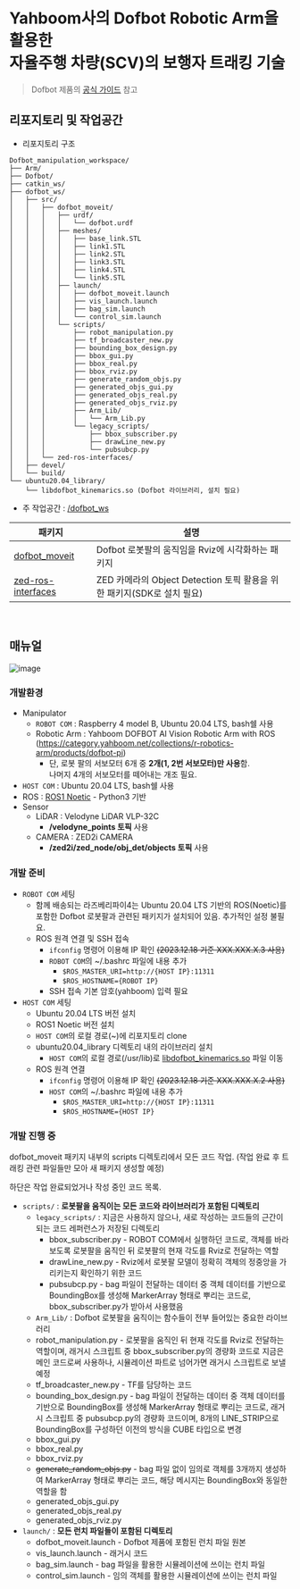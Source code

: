 # Yahboom사의 Dofbot Robotic Arm을 활용한<br/>자율주행 차량(SCV)의 보행자 트래킹 기술
> Dofbot 제품의 [공식 가이드](http://www.yahboom.net/study/Dofbot-Pi) 참고


## 리포지토리 및 작업공간
* 리포지토리 구조
```
Dofbot_manipulation_workspace/
├── Arm/
├── Dofbot/
├── catkin_ws/
├── dofbot_ws/
│   ├── src/
│   │   ├── dofbot_moveit/
│   │   │   ├── urdf/
│   │   │   │   └── dofbot.urdf
│   │   │   ├── meshes/
│   │   │   │   ├── base_link.STL
│   │   │   │   ├── link1.STL
│   │   │   │   ├── link2.STL
│   │   │   │   ├── link3.STL
│   │   │   │   ├── link4.STL
│   │   │   │   └── link5.STL
│   │   │   ├── launch/
│   │   │   │   ├── dofbot_moveit.launch
│   │   │   │   ├── vis_launch.launch
│   │   │   │   ├── bag_sim.launch
│   │   │   │   └── control_sim.launch
│   │   │   └── scripts/
│   │   │       ├── robot_manipulation.py
│   │   │       ├── tf_broadcaster_new.py
│   │   │       ├── bounding_box_design.py
│   │   │       ├── bbox_gui.py
│   │   │       ├── bbox_real.py
│   │   │       ├── bbox_rviz.py
│   │   │       ├── generate_random_objs.py
│   │   │       ├── generated_objs_gui.py
│   │   │       ├── generated_objs_real.py
│   │   │       ├── generated_objs_rviz.py
│   │   │       ├── Arm_Lib/
│   │   │       │   └── Arm_Lib.py
│   │   │       └── legacy_scripts/
│   │   │           ├── bbox_subscriber.py
│   │   │           ├── drawLine_new.py
│   │   │           └── pubsubcp.py
│   │   └── zed-ros-interfaces/
│   ├── devel/
│   └── build/
└── ubuntu20.04_library/
    └── libdofbot_kinemarics.so (Dofbot 라이브러리, 설치 필요)
```
* 주 작업공간 : [/dofbot_ws](./dofbot_ws)
  
| 패키지 | 설명 |
| --- | --- |
| [dofbot_moveit](./dofbot_ws/src/dofbot_moveit)  | Dofbot 로봇팔의 움직임을 Rviz에 시각화하는 패키지  |
| [zed-ros-interfaces](./dofbot_ws/src/zed-ros-interfaces)  | ZED 카메라의 Object Detection 토픽 활용을 위한 패키지(SDK로 설치 필요)  |

<br/>

## 매뉴얼

![image](https://github.com/DCUSnSLab/Dofbot_manipulation_workspace/assets/102202662/57fa9be3-a40b-48d8-aa98-5b57f8352420)

### 개발환경
* Manipulator
  * `ROBOT COM` : Raspberry 4 model B, Ubuntu 20.04 LTS, bash쉘 사용
  * Robotic Arm : Yahboom DOFBOT AI Vision Robotic Arm with ROS<br/>(https://category.yahboom.net/collections/r-robotics-arm/products/dofbot-pi)
    * 단, 로봇 팔의 서보모터 6개 중 **2개(1, 2번 서보모터)만 사용**함.<br/>나머지 4개의 서보모터를 떼어내는 개조 필요.
* `HOST COM` : Ubuntu 20.04 LTS, bash쉘 사용
* ROS : [ROS1 Noetic](https://wiki.ros.org/noetic/Installation/Ubuntu) - Python3 기반
* Sensor
  * LiDAR : Velodyne LiDAR VLP-32C
    * **/velodyne_points 토픽** 사용
  * CAMERA : ZED2i CAMERA
    * **/zed2i/zed_node/obj_det/objects 토픽** 사용

### 개발 준비
* `ROBOT COM` 세팅
  * 함께 배송되는 라즈베리파이4는 Ubuntu 20.04 LTS 기반의 ROS(Noetic)를 포함한 Dofbot 로봇팔과 관련된 패키지가 설치되어 있음. 추가적인 설정 불필요.
  * ROS 원격 연결 및 SSH 접속
    * `ifconfig` 명령어 이용해 IP 확인 ~~(2023.12.18 기준 XXX.XXX.X.3 사용)~~
    * `ROBOT COM`의 ~/.bashrc 파일에 내용 추가
      * `$ROS_MASTER_URI=http://{HOST IP}:11311`
      * `$ROS_HOSTNAME={ROBOT IP}`
    * SSH 접속 기본 암호(yahboom) 입력 필요
* `HOST COM` 세팅
  * Ubuntu 20.04 LTS 버전 설치
  * ROS1 Noetic 버전 설치
  * `HOST COM`의 로컬 경로(~)에 리포지토리 clone
  * ubuntu20.04_library 디렉토리 내의 라이브러리 설치
    * `HOST COM`의 로컬 경로(/usr/lib)로 [libdofbot_kinemarics.so](./ubuntu20.04_library) 파일 이동
  * ROS 원격 연결
    * `ifconfig` 명령어 이용해 IP 확인 ~~(2023.12.18 기준 XXX.XXX.X.2 사용)~~
    * `HOST COM`의 ~/.bashrc 파일에 내용 추가
      * `$ROS_MASTER_URI=http://{HOST IP}:11311`
      * `$ROS_HOSTNAME={HOST IP}`
        
### 개발 진행 중
dofbot_moveit 패키지 내부의 scripts 디렉토리에서 모든 코드 작업.
(작업 완료 후 트래킹 관련 파일들만 모아 새 패키지 생성할 예정)

하단은 작업 완료되었거나 작성 중인 코드 목록.
* `scripts/` : **로봇팔을 움직이는 모든 코드와 라이브러리가 포함된 디렉토리**
  * `legacy_scripts/` : 지금은 사용하지 않으나, 새로 작성하는 코드들의 근간이 되는 코드 레퍼런스가 저장된 디렉토리
    * bbox_subscriber.py - ROBOT COM에서 실행하던 코드로, 객체를 바라보도록 로봇팔을 움직인 뒤 로봇팔의 현재 각도를 Rviz로 전달하는 역할
    * drawLine_new.py - Rviz에서 로봇팔 모델이 정확히 객체의 정중앙을 가리키는지 확인하기 위한 코드
    * pubsubcp.py - bag 파일이 전달하는 데이터 중 객체 데이터를 기반으로 BoundingBox를 생성해 MarkerArray 형태로 뿌리는 코드로, bbox_subscriber.py가 받아서 사용했음
  * `Arm_Lib/` : Dofbot 로봇팔을 움직이는 함수들이 전부 들어있는 중요한 라이브러리
  * robot_manipulation.py - 로봇팔을 움직인 뒤 현재 각도를 Rviz로 전달하는 역할이며, 래거시 스크립트 중 bbox_subscriber.py의 경량화 코드로 지금은 메인 코드로써 사용하나, 시뮬레이션 파트로 넘어가면 래거시 스크립트로 보낼 예정
  * tf_broadcaster_new.py - TF를 담당하는 코드
  * bounding_box_design.py - bag 파일이 전달하는 데이터 중 객체 데이터를 기반으로 BoundingBox를 생성해 MarkerArray 형태로 뿌리는 코드로, 래거시 스크립트 중 pubsubcp.py의 경량화 코드이며, 8개의 LINE_STRIP으로 BoundingBox를 구성하던 이전의 방식을 CUBE 타입으로 변경
  * bbox_gui.py
  * bbox_real.py
  * bbox_rviz.py
  * ~~generate_random_objs.py~~ - bag 파일 없이 임의로 객체를 3개까지 생성하여 MarkerArray 형태로 뿌리는 코드, 해당 메시지는 BoundingBox와 동일한 역할을 함
  * generated_objs_gui.py
  * generated_objs_real.py
  * generated_objs_rviz.py
* `launch/` : **모든 런치 파일들이 포함된 디렉토리**
  * dofbot_moveit.launch - Dofbot 제품에 포함된 런치 파일 원본
  * vis_launch.launch - 래거시 코드
  * bag_sim.launch - bag 파일을 활용한 시뮬레이션에 쓰이는 런치 파일
  * control_sim.launch - 임의 객체를 활용한 시뮬레이션에 쓰이는 런치 파일
